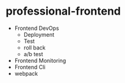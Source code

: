 # professional-frontend

- Frontend DevOps
  - Deployment
  - Test
  - roll back
  - a/b test
- Frontend Monitoring
- Frontend Cli
- webpack
